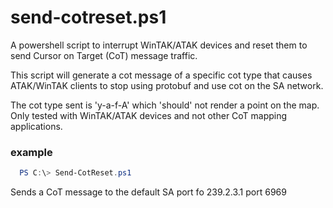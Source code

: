 # send-cotreset.ps1

A powershell script to interrupt WinTAK/ATAK devices and reset them to send Cursor on Target (CoT) message traffic.

This script will generate a cot  message of a specific cot type that causes ATAK/WinTAK clients
to stop using protobuf and use cot on the SA network.

The cot type sent is 'y-a-f-A' which 'should' not render a point on the map. Only tested with WinTAK/ATAK devices and not other CoT mapping applications.

### example
```powershell
  PS C:\> Send-CotReset.ps1
```

Sends a CoT message to the default SA port fo 239.2.3.1 port 6969

